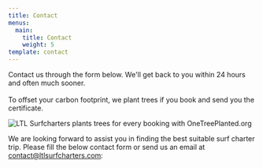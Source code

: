 ```yaml
---
title: Contact
menus:
  main:
    title: Contact
    weight: 5
template: contact
---
```


Contact us through the form below. We'll get back to you within 24 hours and often much sooner.\
\
To offset your carbon footprint, we plant trees if you book and send you the certificate.

![LTL Surfcharters plants trees for every booking with OneTreePlanted.org](/images/onetreeplanted-logo.png "LTL Surfcharters plants trees for every booking with OneTreePlanted.org")

We are looking forward to assist you in finding the best suitable surf charter trip. Please fill the below contact form or send us an email at contact@ltlsurfcharters.com:
